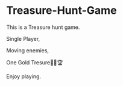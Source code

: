 # Treasure-Hunt-Game
This is a Treasure hunt game.

Single Player,

Moving enemies,

One Gold Tresure🎁👑🏆

Enjoy playing.


